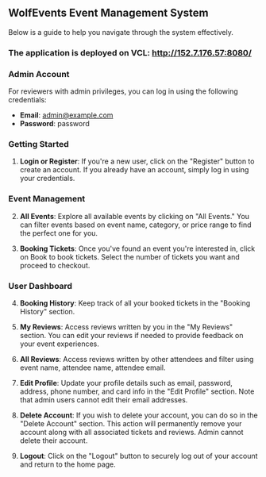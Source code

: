 ## WolfEvents Event Management System

Below is a guide to help you navigate through the system effectively.

### The application is deployed on VCL: http://152.7.176.57:8080/

### Admin Account

For reviewers with admin privileges, you can log in using the following credentials:
- **Email**: admin@example.com
- **Password**: password

### Getting Started

1. **Login or Register**: If you're a new user, click on the "Register" button to create an account. If you already have an account, simply log in using your credentials.

### Event Management

2. **All Events**: Explore all available events by clicking on "All Events." You can filter events based on event name, category, or price range to find the perfect one for you.

3. **Booking Tickets**: Once you've found an event you're interested in, click on Book to book tickets. Select the number of tickets you want and proceed to checkout.

### User Dashboard

4. **Booking History**: Keep track of all your booked tickets in the "Booking History" section. 

5. **My Reviews**: Access reviews written by you in the "My Reviews" section. You can edit your reviews if needed to provide feedback on your event experiences.

6. **All Reviews**: Access reviews written by other attendees and filter using event name, attendee name, attendee email.

7. **Edit Profile**: Update your profile details such as email, password, address, phone number, and card info in the "Edit Profile" section. Note that admin users cannot edit their email addresses.

8. **Delete Account**: If you wish to delete your account, you can do so in the "Delete Account" section. This action will permanently remove your account along with all associated tickets and reviews. Admin cannot delete their account.

9. **Logout**: Click on the "Logout" button to securely log out of your account and return to the home page.


